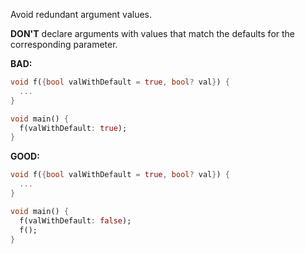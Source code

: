 Avoid redundant argument values.

**DON'T** declare arguments with values that match the defaults for the
corresponding parameter.

**BAD:**
```dart
void f({bool valWithDefault = true, bool? val}) {
  ...
}

void main() {
  f(valWithDefault: true);
}
```

**GOOD:**
```dart
void f({bool valWithDefault = true, bool? val}) {
  ...
}

void main() {
  f(valWithDefault: false);
  f();
}
```
